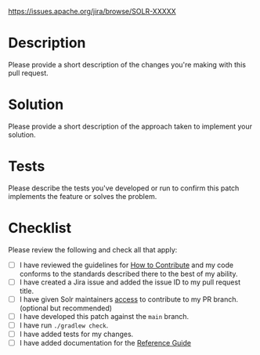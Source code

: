 https://issues.apache.org/jira/browse/SOLR-XXXXX

<!--
_(If you are a project committer then you may remove some/all of the following template.)_

Before creating a pull request, please file an issue in the ASF Jira system for Solr:

* https://issues.apache.org/jira/projects/SOLR

For something minor (i.e. that wouldn't even be worth putting in release notes), you can skip JIRA. 
To create a Jira issue, you will need to create an account there first.

The title of the PR should reference the Jira issue number in the form:

* SOLR-####: <short description of problem or changes>

SOLR must be fully capitalized. A short description helps people scanning pull requests for items they can work on.

Properly referencing the issue in the title ensures that Jira is correctly updated with code review comments and commits. -->


# Description

Please provide a short description of the changes you're making with this pull request.

# Solution

Please provide a short description of the approach taken to implement your solution.

# Tests

Please describe the tests you've developed or run to confirm this patch implements the feature or solves the problem.

# Checklist

Please review the following and check all that apply:

- [ ] I have reviewed the guidelines for [How to Contribute](https://wiki.apache.org/solr/HowToContribute) and my code conforms to the standards described there to the best of my ability.
- [ ] I have created a Jira issue and added the issue ID to my pull request title.
- [ ] I have given Solr maintainers [access](https://help.github.com/en/articles/allowing-changes-to-a-pull-request-branch-created-from-a-fork) to contribute to my PR branch. (optional but recommended)
- [ ] I have developed this patch against the `main` branch.
- [ ] I have run `./gradlew check`.
- [ ] I have added tests for my changes.
- [ ] I have added documentation for the [Reference Guide](https://github.com/apache/solr/tree/main/solr/solr-ref-guide)
